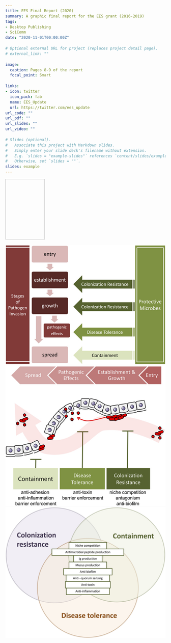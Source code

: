 ```yaml
---
title: EES Final Report (2020)
summary: A graphic final report for the EES grant (2016-2019)
tags:
- Desktop Publishing
- SciComm
date: "2020-11-01T00:00:00Z"

# Optional external URL for project (replaces project detail page).
# external_link: ""

image:
  caption: Pages 8-9 of the report
  focal_point: Smart

links:
- icon: twitter
  icon_pack: fab
  name: EES_Update
  url: https://twitter.com/ees_update
url_code: ""
url_pdf: ""
url_slides: ""
url_video: ""

# Slides (optional).
#   Associate this project with Markdown slides.
#   Simply enter your slide deck's filename without extension.
#   E.g. `slides = "example-slides"` references `content/slides/example-slides.md`.
#   Otherwise, set `slides = ""`.
slides: example
---
```


<a data-fancybox=gallery-gallery1 href=fig2.jpg><img data-src=fig2.jpg class=lazyload alt width=124 height=190></a>

![fig2](fig2.jpg)
<br>
![fig3](fig3.jpg)
<br>
![fig4](fig4.jpg)